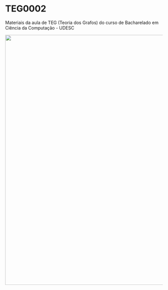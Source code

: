 # TEG0002
Materiais da aula de TEG (Teoria dos Grafos) do curso de Bacharelado em Ciência da Computação - UDESC

<p align="center">
  <img class="gatsby-resp-image-image" src="https://images.squarespace-cdn.com/content/v1/57a9d8dcd482e9bbf179f445/1505391256550-5HUS40XNAOKCTGSU65RA/Good+Will+Hunting.jpg?format=2500w" width="800">
</p>
